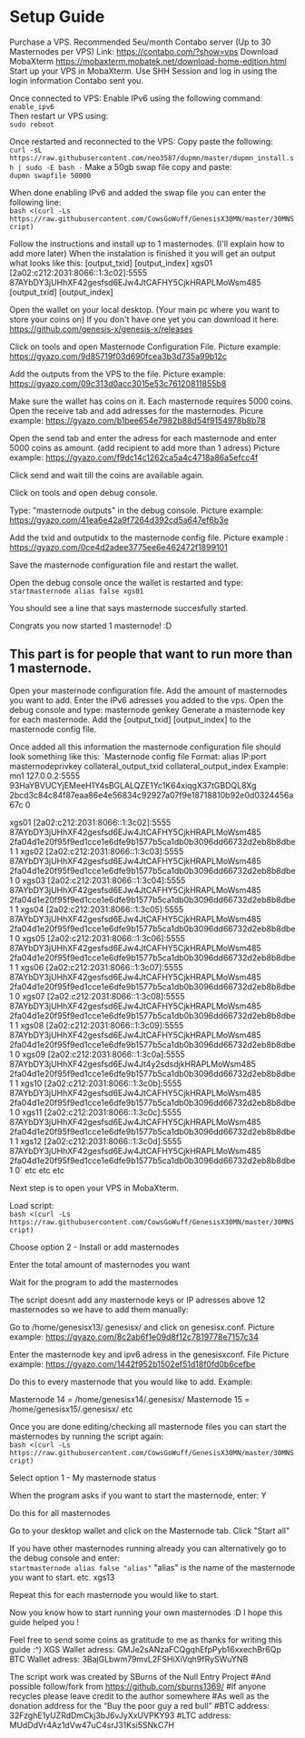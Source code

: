 # Setup Guide

Purchase a VPS. Recommended 5eu/month Contabo server (Up to 30 Masternodes per VPS) Link: https://contabo.com/?show=vps
Download MobaXterm https://mobaxterm.mobatek.net/download-home-edition.html
Start up your VPS in MobaXterm. Use SHH Session and log in using the login information Contabo sent you.

Once connected to VPS:
Enable IPv6 using the following command: <br>
`enable_ipv6` <br>
Then restart ur VPS using: <br>
`sudo reboot`

Once restarted and reconnected to the VPS:
Copy paste the following: <br>
`curl -sL https://raw.githubusercontent.com/neo3587/dupmn/master/dupmn_install.sh | sudo -E bash -`
Make a 50gb swap file copy and paste: <br>
`dupmn swapfile 50000`

When done enabling IPv6 and added the swap file you can enter the following line: <br>
`bash <(curl -Ls https://raw.githubusercontent.com/CowsGoWuff/GenesisX30MN/master/30MNScript)`

Follow the instructions and install up to 1 masternodes. (I'll explain how to add more later)
When the instalation is finished it you will get an output what looks like this: [output_txid] [output_index]
xgs01 [2a02:c212:2031:8066::1:3c02]:5555 87AYbDY3jUHhXF42gesfsd6EJw4JtCAFHY5CjkHRAPLMoWsm485 [output_txid] [output_index] 

Open the wallet on your local desktop. (Your main pc where you want to store your coins on)
If you don't have one yet you can download it here: https://github.com/genesis-x/genesis-x/releases

Click on tools and open Masternode Configuration File. Picture example: https://gyazo.com/9d85719f03d690fcea3b3d735a99b12c

Add the outputs from the VPS to the file. Picture example: https://gyazo.com/09c313d0acc3015e53c76120811855b8

Make sure the wallet has coins on it. Each masternode requires 5000 coins.
Open the receive tab and add adresses for the masternodes. 
Picure example: https://gyazo.com/b1bee654e7982b88d54f9154978b8b78

Open the send tab and enter the adress for each masternode and enter 5000 coins as amount. (add recipient to add more than 1 adress)
Picture example: https://gyazo.com/f9dc14c1262ca5a4c4718a86a5efcc4f

Click send and wait till the coins are available again.

Click on tools and open debug console.

Type: "masternode outputs" in the debug console. Picture example: https://gyazo.com/41ea6e42a9f7264d392cd5a647ef6b3e

Add the txid and outputidx to the masternode config file. Picture example : https://gyazo.com/0ce4d2adee3775ee6e462472f1899101

Save the masternode configuration file and restart the wallet.

Open the debug console once the wallet is restarted and type: <br>
`startmasternode alias false xgs01`

You should see a line that says masternode succesfully started.

Congrats you now started 1 masternode! :D

## This part is for people that want to run more than 1 masternode.

Open your masternode configuration file.
Add the amount of masternodes you want to add.
Enter the IPv6 adresses you added to the vps.
Open the debug console and type: masternode genkey
Generate a masternode key for each masternode.
Add the [output_txid] [output_index] to the masternode config file. 

Once added all this information the masternode configuration file should look something like this:
`Masternode config file
Format: alias IP:port masternodeprivkey collateral_output_txid collateral_output_index
Example: mn1 127.0.0.2:5555 93HaYBVUCYjEMeeH1Y4sBGLALQZE1Yc1K64xiqgX37tGBDQL8Xg 2bcd3c84c84f87eaa86e4e56834c92927a07f9e18718810b92e0d0324456a67c 0

xgs01 [2a02:c212:2031:8066::1:3c02]:5555 87AYbDY3jUHhXF42gesfsd6EJw4JtCAFHY5CjkHRAPLMoWsm485 2fa04d1e20f95f9ed1cce1e6dfe9b1577b5ca1db0b3096dd66732d2eb8b8dbe1 1
xgs02 [2a02:c212:2031:8066::1:3c03]:5555 87AYbDY3jUHhXF42gesfsd6EJw4JtCAFHY5CjkHRAPLMoWsm485 2fa04d1e20f95f9ed1cce1e6dfe9b1577b5ca1db0b3096dd66732d2eb8b8dbe1 0
xgs03 [2a02:c212:2031:8066::1:3c04]:5555 87AYbDY3jUHhXF42gesfsd6EJw4JtCAFHY5CjkHRAPLMoWsm485 2fa04d1e20f95f9ed1cce1e6dfe9b1577b5ca1db0b3096dd66732d2eb8b8dbe1 1
xgs04 [2a02:c212:2031:8066::1:3c05]:5555 87AYbDY3jUHhXF42gesfsd6EJw4JtCAFHY5CjkHRAPLMoWsm485 2fa04d1e20f95f9ed1cce1e6dfe9b1577b5ca1db0b3096dd66732d2eb8b8dbe1 0
xgs05 [2a02:c212:2031:8066::1:3c06]:5555 87AYbDY3jUHhXF42gesfsd6EJw4JtCAFHY5CjkHRAPLMoWsm485 2fa04d1e20f95f9ed1cce1e6dfe9b1577b5ca1db0b3096dd66732d2eb8b8dbe1 1
xgs06 [2a02:c212:2031:8066::1:3c07]:5555 87AYbDY3jUHhXF42gesfsd6EJw4JtCAFHY5CjkHRAPLMoWsm485 2fa04d1e20f95f9ed1cce1e6dfe9b1577b5ca1db0b3096dd66732d2eb8b8dbe1 0
xgs07 [2a02:c212:2031:8066::1:3c08]:5555 87AYbDY3jUHhXF42gesfsd6EJw4JtCAFHY5CjkHRAPLMoWsm485 2fa04d1e20f95f9ed1cce1e6dfe9b1577b5ca1db0b3096dd66732d2eb8b8dbe1 1
xgs08 [2a02:c212:2031:8066::1:3c09]:5555 87AYbDY3jUHhXF42gesfsd6EJw4JtCAFHY5CjkHRAPLMoWsm485 2fa04d1e20f95f9ed1cce1e6dfe9b1577b5ca1db0b3096dd66732d2eb8b8dbe1 0
xgs09 [2a02:c212:2031:8066::1:3c0a]:5555 87AYbDY3jUHhXF42gesfsd6EJw4Jt4y2sdsdjkHRAPLMoWsm485 2fa04d1e20f95f9ed1cce1e6dfe9b1577b5ca1db0b3096dd66732d2eb8b8dbe1 1
xgs10 [2a02:c212:2031:8066::1:3c0b]:5555 87AYbDY3jUHhXF42gesfsd6EJw4JtCAFHY5CjkHRAPLMoWsm485 2fa04d1e20f95f9ed1cce1e6dfe9b1577b5ca1db0b3096dd66732d2eb8b8dbe1 0
xgs11 [2a02:c212:2031:8066::1:3c0c]:5555 87AYbDY3jUHhXF42gesfsd6EJw4JtCAFHY5CjkHRAPLMoWsm485 2fa04d1e20f95f9ed1cce1e6dfe9b1577b5ca1db0b3096dd66732d2eb8b8dbe1 1
xgs12 [2a02:c212:2031:8066::1:3c0d]:5555 87AYbDY3jUHhXF42gesfsd6EJw4JtCAFHY5CjkHRAPLMoWsm485 2fa04d1e20f95f9ed1cce1e6dfe9b1577b5ca1db0b3096dd66732d2eb8b8dbe1 0`
etc etc etc

Next step is to open your VPS in MobaXterm.

Load script: <br>
`bash <(curl -Ls https://raw.githubusercontent.com/CowsGoWuff/GenesisX30MN/master/30MNScript)`

Choose option 2 - Install or add masternodes

Enter the total amount of masternodes you want

Wait for the program to add the masternodes

The script doesnt add any masternode keys or IP adresses above 12 masternodes 
so we have to add them manually:

Go to /home/genesisx13/.genesisx/ and click on genesisx.conf. Picture example: https://gyazo.com/8c2ab6f1e09d8f12c7819778e7157c34

Enter the masternode key and ipv6 adress in the genesisxconf. File Picture example: https://gyazo.com/1442f952b1502ef51d18f0fd0b6cefbe

Do this to every masternode that you would like to add. Example:

Masternode 14 = /home/genesisx14/.genesisx/
Masternode 15 = /home/genesisx15/.genesisx/
etc

Once you are done editing/checking all masternode files you can start the masternodes by running the script again: <br>
`bash <(curl -Ls https://raw.githubusercontent.com/CowsGoWuff/GenesisX30MN/master/30MNScript)`

Select option 1 - My masternode status

When the program asks if you want to start the masternode, enter: Y 

Do this for all masternodes

Go to your desktop wallet and click on the Masternode tab. Click "Start all"

If you have other masternodes running already you can alternatively go to the debug console and enter: <br> 
`startmasternode alias false "alias"`
"alias" is the name of the masternode you want to start. etc. xgs13

Repeat this for each masternode you would like to start.

Now you know how to start running your own masternodes :D
I hope this guide helped you !

Feel free to send some coins as gratitude to me as thanks for writing this guide :^)
XGS Wallet adress: GMJe2sANzaFCQgqhEfpPyb16xxechBr6Qp
BTC Wallet adress: 3BajGLbwm79mvL2FSHiXiVqh9fRySWuYNB

The script work was created by SBurns of the Null Entry Project
#And possible follow/fork from https://github.com/sburns1369/
#If anyone recycles please leave credit to the author somewhere
#As well as the donation address for the “Buy the poor guy a red bull”
#BTC address: 32FzghE1yUZRdDmCkj3bJ6vJyXxUVPKY93
#LTC address: MUdDdVr4Az1dVw47uC4srJ31Ksi5SNkC7H
